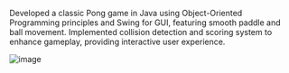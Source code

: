 Developed a classic Pong game in Java using Object-Oriented Programming principles and Swing for GUI, featuring smooth paddle and ball movement. 
Implemented collision detection and scoring system to enhance gameplay, providing interactive user experience. 


![image](https://github.com/user-attachments/assets/ac117e20-5c3e-4d91-8b95-91a860c2f052)
